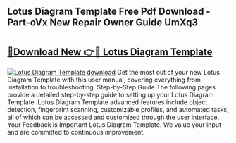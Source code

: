 ## Lotus Diagram Template Free Pdf Download - Part-oVx New Repair Owner Guide UmXq3

# <h2><a href="http://dfufa9z.blite.top/?on=Lotus+Diagram+Template">🔗Download New 👉🔴 Lotus Diagram Template</a></h2>

[![Lotus Diagram Template download](https://i.imgur.com/lujVjoI.png)](http://dfufa9z.blite.top/?on=Lotus+Diagram+Template)
Get the most out of your new Lotus Diagram Template with this user manual, covering everything from installation to troubleshooting. Step-by-Step Guide The following pages provide a detailed step-by-step guide to setting up your Lotus Diagram Template. Lotus Diagram Template advanced features include object detection, fingerprint scanning, customizable profiles, and automated tasks, all of which can be accessed and customized through the user interface. Your Feedback is Important Lotus Diagram Template. We value your input and are committed to continuous improvement.

